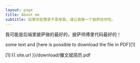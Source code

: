 ```yaml
---
layout: page
title: About me
subtitle: 如果你犹豫录不录用我，请让我做一个披萨给你吃。
---
```


我可能是后端里披萨做的最好的，披萨师傅里代码最好的！

some text and [here is possible to download the file in PDF][1]

[1]:{{ site.url }}/download/雒文斌简历.pdf

